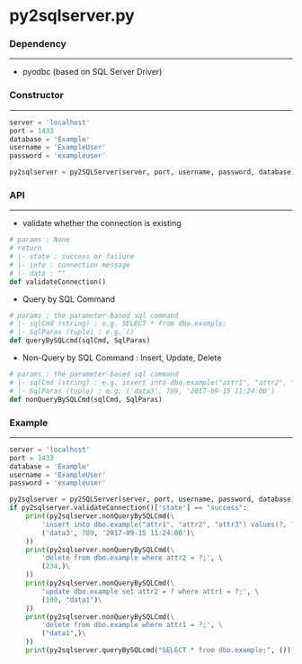 # py2sqlserver.py

<script type="text/javascript" src="../js/general.js"></script>

### Dependency
---

* pyodbc (based on SQL Server Driver)

### Constructor
---

```py
server = 'localhost'
port = 1433
database = 'Example'
username = 'ExampleUser'
password = 'exampleuser'

py2sqlserver = py2SQLServer(server, port, username, password, database)
```

### API
---

* validate whether the connection is existing

```py
# params : None
# return
# |- state : success or failure
# |- info : connection message
# |- data : ""
def validateConnection()
```

* Query by SQL Command

```py
# params : the parameter-based sql command
# |- sqlCmd (string) : e.g. SELECT * from dbo.example;
# |- SqlParas (tuple) : e.g. ()
def queryBySQLcmd(sqlCmd, SqlParas)
```

* Non-Query by SQL Command : Insert, Update, Delete

```py
# params : the parameter-based sql command
# |- sqlCmd (string) : e.g. insert into dbo.example("attr1", "attr2", "attr3") values(?, ?, ?);
# |- SqlParas (tuple) : e.g. ('data3', 789, '2017-09-15 11:24:00')
def nonQueryBySQLCmd(sqlCmd, SqlParas)
```

### Example
---

```py
server = 'localhost'
port = 1433
database = 'Example'
username = 'ExampleUser'
password = 'exampleuser'

py2sqlserver = py2SQLServer(server, port, username, password, database)
if py2sqlserver.validateConnection()['state'] == "success":
    print(py2sqlserver.nonQueryBySQLCmd(\
        'insert into dbo.example("attr1", "attr2", "attr3") values(?, ?, ?);', \
        ('data3', 789, '2017-09-15 11:24:00')\
    ))
    print(py2sqlserver.nonQueryBySQLCmd(\
        'delete from dbo.example where attr2 = ?;', \
        (234,)\
    ))
    print(py2sqlserver.nonQueryBySQLCmd(\
        'update dbo.example set attr2 = ? where attr1 = ?;', \
        (100, "data1")\
    ))
    print(py2sqlserver.nonQueryBySQLCmd(\
        'delete from dbo.example where attr1 = ?;', \
        ("data1",)\
    ))
    print(py2sqlserver.queryBySQLcmd("SELECT * from dbo.example;", ()))
```








